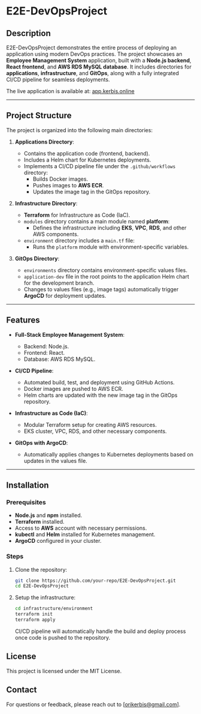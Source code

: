 # E2E-DevOpsProject

## Description
E2E-DevOpsProject demonstrates the entire process of deploying an application using modern DevOps practices. The project showcases an **Employee Management System** application, built with a **Node.js backend**, **React frontend**, and **AWS RDS MySQL database**. It includes directories for **applications**, **infrastructure**, and **GitOps**, along with a fully integrated CI/CD pipeline for seamless deployments.

The live application is available at: [app.kerbis.online](https://app.kerbis.online)

---

## Project Structure
The project is organized into the following main directories:

1. **Applications Directory**:
   - Contains the application code (frontend, backend).
   - Includes a Helm chart for Kubernetes deployments.
   - Implements a CI/CD pipeline file under the `.github/workflows` directory:
     - Builds Docker images.
     - Pushes images to **AWS ECR**.
     - Updates the image tag in the GitOps repository.

2. **Infrastructure Directory**:
   - **Terraform** for Infrastructure as Code (IaC).
   - `modules` directory contains a main module named **platform**:
     - Defines the infrastructure including **EKS**, **VPC**, **RDS**, and other AWS components.
   - `environment` directory includes a `main.tf` file:
     - Runs the `platform` module with environment-specific variables.

4. **GitOps Directory**:
   - `environments` directory contains environment-specific values files.
   - `application-dev` file in the root points to the application Helm chart for the development branch.
   - Changes to values files (e.g., image tags) automatically trigger **ArgoCD** for deployment updates.

---

## Features
- **Full-Stack Employee Management System**:
  - Backend: Node.js.
  - Frontend: React.
  - Database: AWS RDS MySQL.

- **CI/CD Pipeline**:
  - Automated build, test, and deployment using GitHub Actions.
  - Docker images are pushed to AWS ECR.
  - Helm charts are updated with the new image tag in the GitOps repository.

- **Infrastructure as Code (IaC)**:
  - Modular Terraform setup for creating AWS resources.
  - EKS cluster, VPC, RDS, and other necessary components.

- **GitOps with ArgoCD**:
  - Automatically applies changes to Kubernetes deployments based on updates in the values file.

---

## Installation

### Prerequisites
- **Node.js** and **npm** installed.
- **Terraform** installed.
- Access to **AWS** account with necessary permissions.
- **kubectl** and **Helm** installed for Kubernetes management.
- **ArgoCD** configured in your cluster.

### Steps
1. Clone the repository:
   ```bash
   git clone https://github.com/your-repo/E2E-DevOpsProject.git
   cd E2E-DevOpsProject
2. Setup the infrastructure:

   ```bash
   cd infrastructure/environment
   terraform init
   terraform apply
   ```


   CI/CD pipeline will automatically handle the build and deploy process once code is pushed to the repository.

## License
   This project is licensed under the MIT License.

## Contact
   For questions or feedback, please reach out to [orikerbis@gmail.com].
